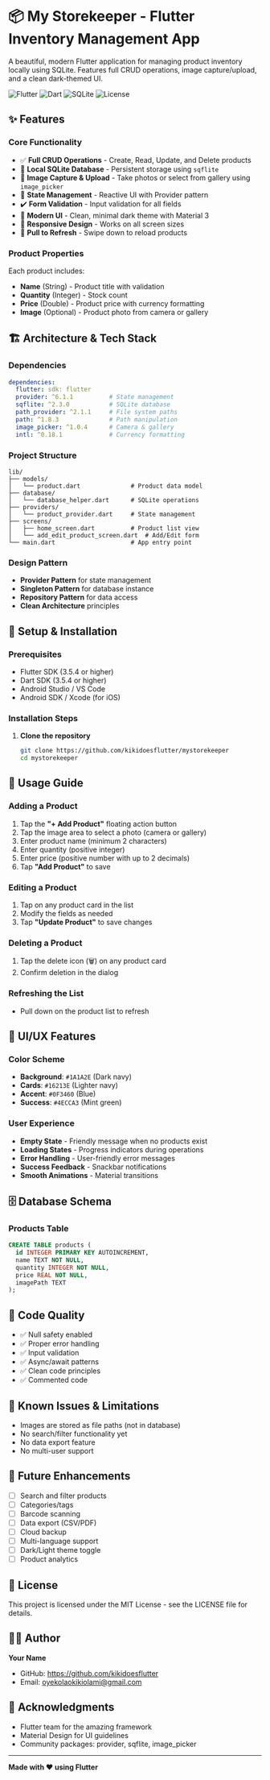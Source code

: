 # 📦 My Storekeeper - Flutter Inventory Management App

A beautiful, modern Flutter application for managing product inventory locally using SQLite. Features full CRUD operations, image capture/upload, and a clean dark-themed UI.

![Flutter](https://img.shields.io/badge/Flutter-3.5.4-02569B?logo=flutter)
![Dart](https://img.shields.io/badge/Dart-3.5.4-0175C2?logo=dart)
![SQLite](https://img.shields.io/badge/SQLite-sqflite-003B57?logo=sqlite)
![License](https://img.shields.io/badge/License-MIT-green)

## ✨ Features

### Core Functionality
- ✅ **Full CRUD Operations** - Create, Read, Update, and Delete products
- 💾 **Local SQLite Database** - Persistent storage using `sqflite`
- 📸 **Image Capture & Upload** - Take photos or select from gallery using `image_picker`
- 🔄 **State Management** - Reactive UI with Provider pattern
- ✔️ **Form Validation** - Input validation for all fields
- 🎨 **Modern UI** - Clean, minimal dark theme with Material 3
- 📱 **Responsive Design** - Works on all screen sizes
- 🔄 **Pull to Refresh** - Swipe down to reload products

### Product Properties
Each product includes:
- **Name** (String) - Product title with validation
- **Quantity** (Integer) - Stock count
- **Price** (Double) - Product price with currency formatting
- **Image** (Optional) - Product photo from camera or gallery

## 🏗️ Architecture & Tech Stack

### Dependencies
```yaml
dependencies:
  flutter: sdk: flutter
  provider: ^6.1.1          # State management
  sqflite: ^2.3.0           # SQLite database
  path_provider: ^2.1.1     # File system paths
  path: ^1.8.3              # Path manipulation
  image_picker: ^1.0.4      # Camera & gallery
  intl: ^0.18.1             # Currency formatting
```

### Project Structure
```
lib/
├── models/
│   └── product.dart              # Product data model
├── database/
│   └── database_helper.dart      # SQLite operations
├── providers/
│   └── product_provider.dart     # State management
├── screens/
│   ├── home_screen.dart          # Product list view
│   └── add_edit_product_screen.dart  # Add/Edit form
└── main.dart                     # App entry point
```

### Design Pattern
- **Provider Pattern** for state management
- **Singleton Pattern** for database instance
- **Repository Pattern** for data access
- **Clean Architecture** principles

## 🚀 Setup & Installation

### Prerequisites
- Flutter SDK (3.5.4 or higher)
- Dart SDK (3.5.4 or higher)
- Android Studio / VS Code
- Android SDK / Xcode (for iOS)

### Installation Steps

1. **Clone the repository**
   ```bash
   git clone https://github.com/kikidoesflutter/mystorekeeper
   cd mystorekeeper
   ```

## 📱 Usage Guide

### Adding a Product
1. Tap the **"+ Add Product"** floating action button
2. Tap the image area to select a photo (camera or gallery)
3. Enter product name (minimum 2 characters)
4. Enter quantity (positive integer)
5. Enter price (positive number with up to 2 decimals)
6. Tap **"Add Product"** to save

### Editing a Product
1. Tap on any product card in the list
2. Modify the fields as needed
3. Tap **"Update Product"** to save changes

### Deleting a Product
1. Tap the delete icon (🗑️) on any product card
2. Confirm deletion in the dialog

### Refreshing the List
- Pull down on the product list to refresh

## 🎨 UI/UX Features

### Color Scheme
- **Background**: `#1A1A2E` (Dark navy)
- **Cards**: `#16213E` (Lighter navy)
- **Accent**: `#0F3460` (Blue)
- **Success**: `#4ECCA3` (Mint green)

### User Experience
- **Empty State** - Friendly message when no products exist
- **Loading States** - Progress indicators during operations
- **Error Handling** - User-friendly error messages
- **Success Feedback** - Snackbar notifications
- **Smooth Animations** - Material transitions

## 🗄️ Database Schema

### Products Table
```sql
CREATE TABLE products (
  id INTEGER PRIMARY KEY AUTOINCREMENT,
  name TEXT NOT NULL,
  quantity INTEGER NOT NULL,
  price REAL NOT NULL,
  imagePath TEXT
);
```

## 📝 Code Quality

- ✅ Null safety enabled
- ✅ Proper error handling
- ✅ Input validation
- ✅ Async/await patterns
- ✅ Clean code principles
- ✅ Commented code

## 🐛 Known Issues & Limitations

- Images are stored as file paths (not in database)
- No search/filter functionality yet
- No data export feature
- No multi-user support

## 🚀 Future Enhancements

- [ ] Search and filter products
- [ ] Categories/tags
- [ ] Barcode scanning
- [ ] Data export (CSV/PDF)
- [ ] Cloud backup
- [ ] Multi-language support
- [ ] Dark/Light theme toggle
- [ ] Product analytics

## 📄 License

This project is licensed under the MIT License - see the LICENSE file for details.

## 👨‍💻 Author

**Your Name**
- GitHub: https://github.com/kikidoesflutter
- Email: oyekolaokikiolami@gmail.com

## 🙏 Acknowledgments

- Flutter team for the amazing framework
- Material Design for UI guidelines
- Community packages: provider, sqflite, image_picker

---

**Made with ❤️ using Flutter**
